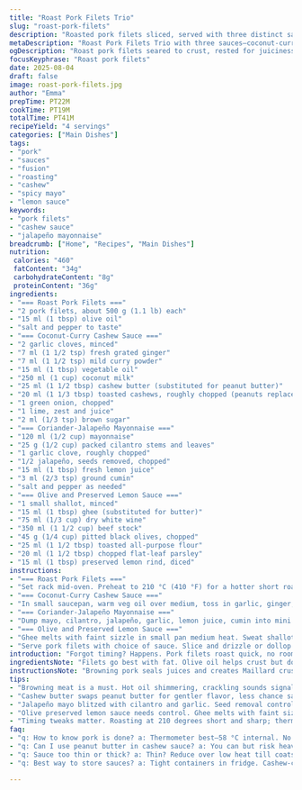 ```yaml
---
title: "Roast Pork Filets Trio"
slug: "roast-pork-filets"
description: "Roasted pork filets sliced, served with three distinct sauces. Coconut curry sauce thickened with peanut butter and crunch. Coriander-jalapeño mayo for fresh heat and herbaceous pop. Olive and preserved lemon sauce, smooth with vibrant tang. Techniques focus on browning for crust, resting for juicy meat, and sauce layering. Substituted butter with ghee, peanuts swapped to cashews for nuttier flavor. Adjusted spice amounts for balance and timing tweaked by minutes, notable aroma cues highlighted. A hands-on take with practical tips for imperfect kitchens and ingredient swaps. Sensory cues taught so anyone can spot doneness or sauce thickness by smell, texture, and look."
metaDescription: "Roast Pork Filets Trio with three sauces–coconut-curry cashew, coriander-jalapeño mayo, olive preserved lemon. Browning key. Rest meat for juicy result."
ogDescription: "Roast pork filets seared to crust, rested for juiciness. Three sauces to pick from. Cashew curry, herby mayo, or zesty olive lemon. Practical tips included."
focusKeyphrase: "Roast pork filets"
date: 2025-08-04
draft: false
image: roast-pork-filets.jpg
author: "Emma"
prepTime: PT22M
cookTime: PT19M
totalTime: PT41M
recipeYield: "4 servings"
categories: ["Main Dishes"]
tags:
- "pork"
- "sauces"
- "fusion"
- "roasting"
- "cashew"
- "spicy mayo"
- "lemon sauce"
keywords:
- "pork filets"
- "cashew sauce"
- "jalapeño mayonnaise"
breadcrumb: ["Home", "Recipes", "Main Dishes"]
nutrition: 
 calories: "460"
 fatContent: "34g"
 carbohydrateContent: "8g"
 proteinContent: "36g"
ingredients:
- "=== Roast Pork Filets ==="
- "2 pork filets, about 500 g (1.1 lb) each"
- "15 ml (1 tbsp) olive oil"
- "salt and pepper to taste"
- "=== Coconut-Curry Cashew Sauce ==="
- "2 garlic cloves, minced"
- "7 ml (1 1/2 tsp) fresh grated ginger"
- "7 ml (1 1/2 tsp) mild curry powder"
- "15 ml (1 tbsp) vegetable oil"
- "250 ml (1 cup) coconut milk"
- "25 ml (1 1/2 tbsp) cashew butter (substituted for peanut butter)"
- "20 ml (1 1/3 tbsp) toasted cashews, roughly chopped (peanuts replaced)"
- "1 green onion, chopped"
- "1 lime, zest and juice"
- "2 ml (1/3 tsp) brown sugar"
- "=== Coriander-Jalapeño Mayonnaise ==="
- "120 ml (1/2 cup) mayonnaise"
- "25 g (1/2 cup) packed cilantro stems and leaves"
- "1 garlic clove, roughly chopped"
- "1/2 jalapeño, seeds removed, chopped"
- "15 ml (1 tbsp) fresh lemon juice"
- "3 ml (2/3 tsp) ground cumin"
- "salt and pepper as needed"
- "=== Olive and Preserved Lemon Sauce ==="
- "1 small shallot, minced"
- "15 ml (1 tbsp) ghee (substituted for butter)"
- "75 ml (1/3 cup) dry white wine"
- "350 ml (1 1/2 cup) beef stock"
- "45 g (1/4 cup) pitted black olives, chopped"
- "25 ml (1 1/2 tbsp) toasted all-purpose flour"
- "20 ml (1 1/2 tbsp) chopped flat-leaf parsley"
- "15 ml (1 tbsp) preserved lemon rind, diced"
instructions:
- "=== Roast Pork Filets ==="
- "Set rack mid-oven. Preheat to 210 °C (410 °F) for a hotter short roast; browning first is non-negotiable. Heat olive oil in ovenproof pan until shimmering, put pork in, give each side a solid 2 minutes until golden crust forms. Salt, pepper as you go. Immediate color change. Transfer pan to oven, roast around 10-14 min, meat thermometer test mandatory; aim 58 °C (136 °F) so carryover resting won’t dry it. Rest 7 minutes loosely tented—important. Slice crosswise. Juices will redistribute if you wait. Swap pan for two skillets if crowded."
- "=== Coconut-Curry Cashew Sauce ==="
- "In small saucepan, warm veg oil over medium, toss in garlic, ginger, curry powder; aromatic bubbles after 30 seconds means release. Pour in coconut milk, stir until uniform. Add cashew butter, chopped nuts, lime zest, juice, green onion last for brightness. Reduce heat to low, simmer gently 6-8 min stirring often; sauce should thicken, coat spoon. Adjust sweet-sour balance with sugar. Should smell nutty and spiced but clean, no bitterness from curry. Keep warm. Use cashew butter for richer mouthfeel, peanut butter can overpower or break sauce if overheated."
- "=== Coriander-Jalapeño Mayonnaise ==="
- "Dump mayo, cilantro, jalapeño, garlic, lemon juice, cumin into mini processor. Blitz until emulsified and smooth—some texture is okay. Taste for heat; add jalapeño bits if you want more pop or seed for extra bite, but temper if sensitive. Season with salt, pepper. Store tightly covered up to 5 days. Great for crisp freshness that cuts fatty pork. Swap lime juice if needed; lemon offers milder edge."
- "=== Olive and Preserved Lemon Sauce ==="
- "Ghee melts with faint sizzle in small pan medium heat. Sweat shallots until translucent, softening precisely, about 2 minutes, no browning or burnt edges. Add white wine, vigorous boil until reduced by half, concentration visible — pan bottom dry spots appear. Mix in beef stock, olives, flour, whisk fast so no lumps form. Simmer 4-6 min, sauce thickens, no raw flour taste, glossy sheen. Stir in parsley, diced preserved lemon last for punch and visual color. Taste before salt; stock and olives bring saltiness. Ghee over butter adds nuttier flavor and better smoke point. Proud of this layered sauce—the lemon brightens dark flavors."
- "Serve pork filets with choice of sauce. Slice and drizzle or dollop mayo for contrast. Sauce consistency key: too thin, tighten with reduction; too thick, loosen with stock or coconut milk. If using peanut butter, roast nuts lightly beforehand, or risk heaviness. Always rest meat, trust your nose: sweet caramel, toasted crust, and garlic promises done meat and sauces ready."
introduction: "Forgot timing? Happens. Pork filets roast quick, no room for guesswork. Brown hard, you get crust, flavor locks in. Resting crucial; juices move back. Make sauces while meat's roasting—saves time, develops layers. Cashew sauce rich but lighter than peanut. Coriander-jalapeño mayo fresh kick, not overpowering. Preserved lemon sauce a wild card, balancing umami and acidity, bold and mellow. Three options, same base, different vibes. Don’t skip caramelizing shallots, it’s the backbone of the lemon sauce. I’ve overcooked pork a dozen times—never again. Watch thermometer or rely on texture and touch—springy yet firm. Smell garlic, curry and caramelized sugar? Sauce’s ready. The kitchen smells like success."
ingredientsNote: "Filets go best with fat. Olive oil helps crust but don’t flood the pan or it steams meat. Use room temp pork to avoid uneven cooking. Cashew butter is subtler than peanut; if unavailable, almond butter works but shifts flavor. For garlic and ginger, fresh is mandatory; powder kills aroma and texture. Jalapeño seeds add heat but could overwhelm—start small. Mayonnaise can be homemade or store-bought, check acidity balance. Butter replaced with ghee for higher smoke point; at home, clarified butter is backup if ghee missing. Preserve lemons can be tough; remove bitter pith or soak in water prior to chopping. Flour toasted before adding avoids raw taste; if no time, use cornstarch slurry but add gradually to prevent clumps."
instructionsNote: "Browning pork seals juices and creates Maillard crust; essential, or you get gray floppy meat. Watch for oil shimmer and crackling sound before adding meat. Oven heat at 210 °C (410 °F) accelerates roasting without drying. Meat thermometer best friend; if none, press center—should yield slightly, not too soft or hard. Resting loosens muscle fibers, traps juice. Sauces rely on timed reduction; don’t rush simmer or expect texture. Mix flour with cold stock before whisking to avoid lumps; whisk vigorously. Olive-preserved lemon sauce needs watching—too much heat breaks emulsion, so keep a medium low simmer. The mayo blitz is fast—pulse to control texture. Don’t overblend or it loses freshness. Prepare sauces before pork done to time serving together. Taste sauces often, adjust acidity, heat or sweetness gradually. Spices should bloom in oil briefly, no burning, or bitterness ensues."
tips:
- "Browning meat is a must. Hot oil shimmering, crackling sounds signal ready pan. Two minutes each side forms crust that traps juices. Avoid crowding pan; if filets touch, no crust, moisture escapes. Resting loosely tented seven minutes redistributes juices; slice right after resting—too soon sprays moisture, too long cools meat."
- "Cashew butter swaps peanut butter for gentler flavor, less chance sauce breaks when heated. Saute garlic, ginger, curry powder quick—30 seconds, bubbles rise; no burning. Coconut milk poured slowly to keep texture uniform. Simmer low, stir often to thicken; too hot, sauce separates, gritty. Lime zest and juice last; fresh bright pop offsets richness."
- "Jalapeño mayo blitzed with cilantro and garlic. Seed removal controls heat—start mild. Pulse briefly for texture, not puree. Add salt last; mayo acidity varies. If allergic to jalapeño, swap with serrano or omit but lose that kick. Store covered; flavors meld but can lose brightness after days. Swap lime for lemon juice if gentler tang preferred."
- "Olive preserved lemon sauce needs control. Ghee melts with faint sizzle; no browning shallots, translucent only. White wine boils vigorously till half gone—watch color change, dry spots signal concentration. Mix flour with cold stock before adding; whisk fast to dodge lumps. Simmer 4-6 minutes to gloss, no raw flour bite. Parsley and lemon last for fresh notes. Salt check essential, olives and stock salty already."
- "Timing tweaks matter. Roasting at 210 degrees short and sharp; thermometer aim 58 °C internal—resting carryover hits perfect doneness without dry edges. If no thermometer, press center for spring; gentle bounce means good. Cashew sauce sweet-sour balance tip: add sugar gradually; too much dulls spices, too little sharpens. Use fresh garlic and ginger exclusively; powder kills aroma and texture, ruins sauce complexity."
faq:
- "q: How to know pork is done? a: Thermometer best—58 °C internal. No thermometer? Press center—springs back but not too firm. Look crust color, sniff garlic, caramel aroma. Resting crucial; juices redistribute. Slice after rest for juice retention."
- "q: Can I use peanut butter in cashew sauce? a: You can but risk heaviness or sauce breaking. Roast peanuts first if you try. Cashew butter milder, less oily. Almond butter works too, flavor shifts. Heat gently to avoid separation."
- "q: Sauce too thin or thick? a: Thin? Reduce over low heat till coats spoon. Thick? Add small amounts stock or coconut milk. Flour lumps? Whisk cold stock and flour before mixing. Patience on sauce key, never rush simmer or risk texture fall apart."
- "q: Best way to store sauces? a: Tight containers in fridge. Cashew-curry and mayo up to 5 days. Lemon-olive sauce safe 3-4 days max. Reheat gently to avoid breaking. If frozen, texture shifts possible. Always check aroma, color before using."

---
```

